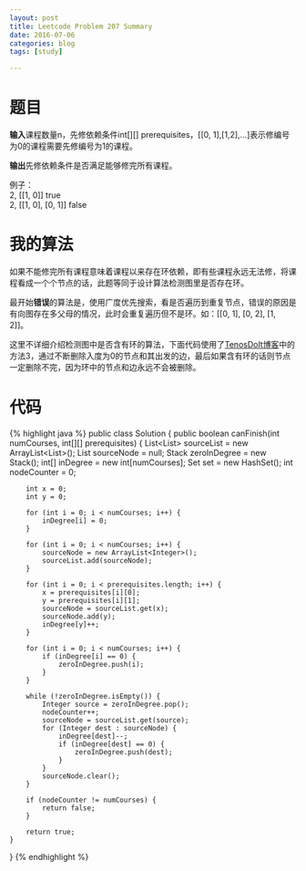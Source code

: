 ```yaml
---
layout: post
title: Leetcode Problem 207 Summary
date: 2016-07-06
categories: blog
tags: [study]

---
```


# 题目

**输入**课程数量n，先修依赖条件int[][] prerequisites，[[0, 1],[1,2],...]表示修编号为0的课程需要先修编号为1的课程。

**输出**先修依赖条件是否满足能够修完所有课程。

例子：  
2, [[1, 0]] true  
2, [[1, 0], [0, 1]] false

# 我的算法

如果不能修完所有课程意味着课程以来存在环依赖，即有些课程永远无法修，将课程看成一个个节点的话，此题等同于设计算法检测图里是否存在环。

最开始**错误**的算法是，使用广度优先搜索，看是否遍历到重复节点，错误的原因是有向图存在多父母的情况，此时会重复遍历但不是环。如：[[0, 1], [0, 2], [1, 2]]。

这里不详细介绍检测图中是否含有环的算法，下面代码使用了[TenosDoIt博客](http://www.cnblogs.com/TenosDoIt/p/3644225.html)中的方法3，通过不断删除入度为0的节点和其出发的边，最后如果含有环的话则节点一定删除不完，因为环中的节点和边永远不会被删除。

# 代码

{% highlight java %}
public class Solution {
    public boolean canFinish(int numCourses, int[][] prerequisites) {
        List<List<Integer>> sourceList = new ArrayList<List<Integer>>();
        List<Integer> sourceNode = null;
        Stack<Integer> zeroInDegree = new Stack<Integer>();
        int[] inDegree = new int[numCourses];
        Set<Integer> set = new HashSet<Integer>();
        int nodeCounter = 0;
        
        int x = 0;
        int y = 0;
        
        for (int i = 0; i < numCourses; i++) {
            inDegree[i] = 0;
        }
        
        for (int i = 0; i < numCourses; i++) {
            sourceNode = new ArrayList<Integer>();
            sourceList.add(sourceNode);
        }
        
        for (int i = 0; i < prerequisites.length; i++) {
            x = prerequisites[i][0];
            y = prerequisites[i][1];
            sourceNode = sourceList.get(x);
            sourceNode.add(y);
            inDegree[y]++;
        }
        
        for (int i = 0; i < numCourses; i++) {
            if (inDegree[i] == 0) {
                zeroInDegree.push(i);
            }
        }
        
        while (!zeroInDegree.isEmpty()) {
            Integer source = zeroInDegree.pop();
            nodeCounter++;
            sourceNode = sourceList.get(source);
            for (Integer dest : sourceNode) {
                inDegree[dest]--;
                if (inDegree[dest] == 0) {
                    zeroInDegree.push(dest);
                }
            }
            sourceNode.clear();
        }
        
        if (nodeCounter != numCourses) {
            return false;
        }
        
        return true;
    }
}
{% endhighlight %}